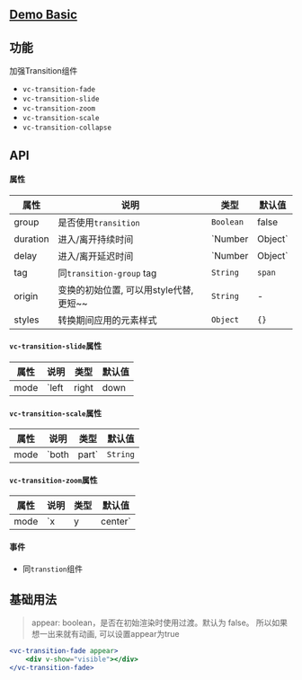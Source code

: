 ## [Demo Basic](https://wya-team.github.io/wya-vc/dist/transition/basic.html)
## 功能
加强Transition组件

- `vc-transition-fade`
- `vc-transition-slide`
- `vc-transition-zoom`
- `vc-transition-scale`
- `vc-transition-collapse`

## API

#### 属性

属性 | 说明 | 类型 | 默认值
---|---|---|---
group | 是否使用`transition` | `Boolean` | false
duration | 进入/离开持续时间 | `Number|Object` | `{enter: 0.3, leave: 0.3}`
delay | 进入/离开延迟时间 | `Number|Object` | `{enter: 0.3, leave: 0.3}`
tag | 同`transition-group` tag | `String` | `span`
origin | 变换的初始位置, 可以用style代替, 更短~~ | `String` | -
styles | 转换期间应用的元素样式 | `Object` | `{}`


#### `vc-transition-slide`属性

属性 | 说明 | 类型 | 默认值
---|---|---|---
mode | `left|right|down|up` | `String` | -

#### `vc-transition-scale`属性

属性 | 说明 | 类型 | 默认值
---|---|---|---
mode | `both|part` | `String` | -

#### `vc-transition-zoom`属性

属性 | 说明 | 类型 | 默认值
---|---|---|---
mode | `x|y|center` | `String` | -

#### 事件

- 同`transtion`组件


## 基础用法

> appear: boolean，是否在初始渲染时使用过渡。默认为 false。 所以如果想一出来就有动画, 可以设置appear为true

```jsx
<vc-transition-fade appear>
	<div v-show="visible"></div>
</vc-transition-fade>

```